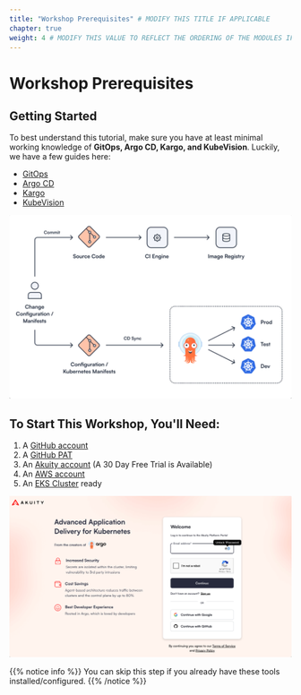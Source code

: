 ```yaml
---
title: "Workshop Prerequisites" # MODIFY THIS TITLE IF APPLICABLE
chapter: true
weight: 4 # MODIFY THIS VALUE TO REFLECT THE ORDERING OF THE MODULES IF APPLICABLE
---
```


# Workshop Prerequisites<!-- MODIFY THIS HEADING IF APPLICABLE -->

## Getting Started <!-- MODIFY THIS SUBHEADING -->
To best understand this tutorial, make sure you have at least minimal working knowledge of **GitOps, Argo CD, Kargo, and KubeVision**. Luckily, we have a few guides here:
<ul>
<li><a href="https://akuity.io/gitops">GitOps</a></li>
<li><a href="https://akuity.io/blog/deployment-made-easy-with-argo-cd">Argo CD</a></li>
<li><a href="https://akuity.io/blog/promotion-made-easy-with-kargo">Kargo</a></li>
<li><a href="https://akuity.io/blog/cluster-monitoring-made-easy-with-kubevision-kubevision-for-beginners">KubeVision</a></li>
</ul>

![GitOps](../../static/images/GitOps.png)

## To Start This Workshop, You'll Need: 
<ol>
    <li>A <a href="https://github.com/">GitHub account</a></li>
    <li>A <a href="https://docs.github.com/en/authentication/keeping-your-account-and-data-secure/managing-your-personal-access-tokens">GitHub PAT</a></li>
    <li>An <a href="https://akuity.cloud">Akuity account</a> (A 30 Day Free Trial is Available)</li>
    <li>An <a href="https://aws.amazon.com/free/?all-free-tier.sort-by=item.additionalFields.SortRank&all-free-tier.sort-order=asc&awsf.Free%20Tier%20Types=*all&awsf.Free%20Tier%20Categories=*all">AWS account</a></li>
    <li>An <a href="https://docs.aws.amazon.com/eks/latest/userguide/getting-started.html">EKS Cluster</a> ready
</ol>

![AkuityLogIn](../../static/images/AkuityLogIn.png)

{{% notice info %}}
You can skip this step if you already have these tools installed/configured.
{{% /notice %}}